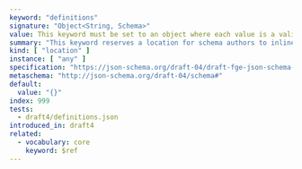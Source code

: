 ```yaml
---
keyword: "definitions"
signature: "Object<String, Schema>"
value: This keyword must be set to an object where each value is a valid JSON Schema
summary: "This keyword reserves a location for schema authors to inline re-usable JSON Schemas into a more general schema."
kind: [ "location" ]
instance: [ "any" ]
specification: "https://json-schema.org/draft-04/draft-fge-json-schema-validation-00#rfc.section.5.5.7"
metaschema: "http://json-schema.org/draft-04/schema#"
default:
  value: "{}"
index: 999
tests:
  - draft4/definitions.json
introduced_in: draft4
related:
  - vocabulary: core
    keyword: $ref
---
```

